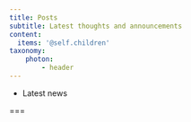```yaml
---
title: Posts
subtitle: Latest thoughts and announcements
content:
  items: '@self.children'
taxonomy:
    photon:
        - header
---
```


- Latest news

===
